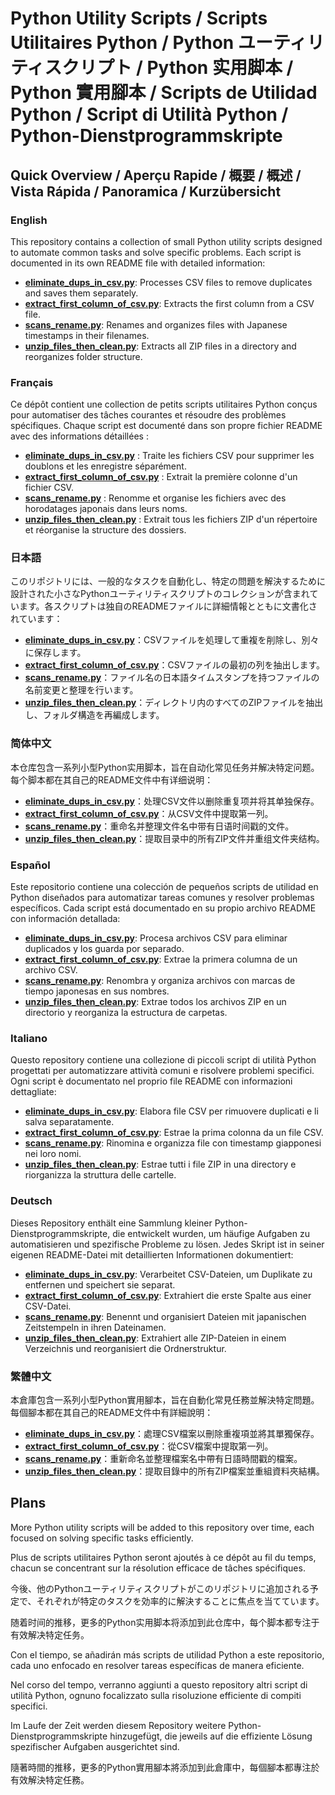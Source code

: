# Python Utility Scripts / Scripts Utilitaires Python / Python ユーティリティスクリプト / Python 实用脚本 / Python 實用腳本 / Scripts de Utilidad Python / Script di Utilità Python / Python-Dienstprogrammskripte

## Quick Overview / Aperçu Rapide / 概要 / 概述 / Vista Rápida / Panoramica / Kurzübersicht

### English

This repository contains a collection of small Python utility scripts designed to automate common tasks and solve
specific problems. Each script is documented in its own README file with detailed information:

- [**eliminate_dups_in_csv.py**](README_eliminate_dups_in_csv.md): Processes CSV files to remove duplicates and saves them separately.
- [**extract_first_column_of_csv.py**](README_extract_first_column_of_csv.md): Extracts the first column from a CSV file.
- [**scans_rename.py**](README_scans_rename.md): Renames and organizes files with Japanese timestamps in their filenames.
- [**unzip_files_then_clean.py**](README_unzip_files_then_clean.md): Extracts all ZIP files in a directory and reorganizes folder structure.

### Français

Ce dépôt contient une collection de petits scripts utilitaires Python conçus pour
automatiser des tâches courantes et résoudre des problèmes spécifiques. Chaque script est documenté dans son propre fichier README avec des informations détaillées :

- [**eliminate_dups_in_csv.py**](README_eliminate_dups_in_csv.md) : Traite les fichiers CSV pour supprimer les doublons et les enregistre séparément.
- [**extract_first_column_of_csv.py**](README_extract_first_column_of_csv.md) : Extrait la première colonne d'un fichier CSV.
- [**scans_rename.py**](README_scans_rename.md) : Renomme et organise les fichiers avec des horodatages japonais dans leurs noms.
- [**unzip_files_then_clean.py**](README_unzip_files_then_clean.md) : Extrait tous les fichiers ZIP d'un répertoire et réorganise la structure des dossiers.

### 日本語

このリポジトリには、一般的なタスクを自動化し、特定の問題を解決するために設計された小さなPythonユーティリティスクリプトのコレクションが含まれています。各スクリプトは独自のREADMEファイルに詳細情報とともに文書化されています：

- [**eliminate_dups_in_csv.py**](README_eliminate_dups_in_csv.md)：CSVファイルを処理して重複を削除し、別々に保存します。
- [**extract_first_column_of_csv.py**](README_extract_first_column_of_csv.md)：CSVファイルの最初の列を抽出します。
- [**scans_rename.py**](README_scans_rename.md)：ファイル名の日本語タイムスタンプを持つファイルの名前変更と整理を行います。
- [**unzip_files_then_clean.py**](README_unzip_files_then_clean.md)：ディレクトリ内のすべてのZIPファイルを抽出し、フォルダ構造を再編成します。

### 简体中文

本仓库包含一系列小型Python实用脚本，旨在自动化常见任务并解决特定问题。每个脚本都在其自己的README文件中有详细说明：

- [**eliminate_dups_in_csv.py**](README_eliminate_dups_in_csv.md)：处理CSV文件以删除重复项并将其单独保存。
- [**extract_first_column_of_csv.py**](README_extract_first_column_of_csv.md)：从CSV文件中提取第一列。
- [**scans_rename.py**](README_scans_rename.md)：重命名并整理文件名中带有日语时间戳的文件。
- [**unzip_files_then_clean.py**](README_unzip_files_then_clean.md)：提取目录中的所有ZIP文件并重组文件夹结构。

### Español

Este repositorio contiene una colección de pequeños scripts de utilidad en Python diseñados para automatizar tareas comunes y resolver problemas específicos. Cada script está documentado en su propio archivo README con información detallada:

- [**eliminate_dups_in_csv.py**](README_eliminate_dups_in_csv.md): Procesa archivos CSV para eliminar duplicados y los guarda por separado.
- [**extract_first_column_of_csv.py**](README_extract_first_column_of_csv.md): Extrae la primera columna de un archivo CSV.
- [**scans_rename.py**](README_scans_rename.md): Renombra y organiza archivos con marcas de tiempo japonesas en sus nombres.
- [**unzip_files_then_clean.py**](README_unzip_files_then_clean.md): Extrae todos los archivos ZIP en un directorio y reorganiza la estructura de carpetas.

### Italiano

Questo repository contiene una collezione di piccoli script di utilità Python progettati per automatizzare attività comuni e risolvere problemi specifici. Ogni script è documentato nel proprio file README con informazioni dettagliate:

- [**eliminate_dups_in_csv.py**](README_eliminate_dups_in_csv.md): Elabora file CSV per rimuovere duplicati e li salva separatamente.
- [**extract_first_column_of_csv.py**](README_extract_first_column_of_csv.md): Estrae la prima colonna da un file CSV.
- [**scans_rename.py**](README_scans_rename.md): Rinomina e organizza file con timestamp giapponesi nei loro nomi.
- [**unzip_files_then_clean.py**](README_unzip_files_then_clean.md): Estrae tutti i file ZIP in una directory e riorganizza la struttura delle cartelle.

### Deutsch

Dieses Repository enthält eine Sammlung kleiner Python-Dienstprogrammskripte, die entwickelt wurden, um häufige Aufgaben zu automatisieren und spezifische Probleme zu lösen. Jedes Skript ist in seiner eigenen README-Datei mit detaillierten Informationen dokumentiert:

- [**eliminate_dups_in_csv.py**](README_eliminate_dups_in_csv.md): Verarbeitet CSV-Dateien, um Duplikate zu entfernen und speichert sie separat.
- [**extract_first_column_of_csv.py**](README_extract_first_column_of_csv.md): Extrahiert die erste Spalte aus einer CSV-Datei.
- [**scans_rename.py**](README_scans_rename.md): Benennt und organisiert Dateien mit japanischen Zeitstempeln in ihren Dateinamen.
- [**unzip_files_then_clean.py**](README_unzip_files_then_clean.md): Extrahiert alle ZIP-Dateien in einem Verzeichnis und reorganisiert die Ordnerstruktur.

### 繁體中文

本倉庫包含一系列小型Python實用腳本，旨在自動化常見任務並解決特定問題。每個腳本都在其自己的README文件中有詳細說明：

- [**eliminate_dups_in_csv.py**](README_eliminate_dups_in_csv.md)：處理CSV檔案以刪除重複項並將其單獨保存。
- [**extract_first_column_of_csv.py**](README_extract_first_column_of_csv.md)：從CSV檔案中提取第一列。
- [**scans_rename.py**](README_scans_rename.md)：重新命名並整理檔案名中帶有日語時間戳的檔案。
- [**unzip_files_then_clean.py**](README_unzip_files_then_clean.md)：提取目錄中的所有ZIP檔案並重組資料夾結構。

## Plans

More Python utility scripts will be added to this repository over time, each focused on solving specific tasks efficiently.

Plus de scripts utilitaires Python seront ajoutés à ce dépôt au fil du temps, chacun se concentrant sur la résolution efficace de tâches spécifiques.

今後、他のPythonユーティリティスクリプトがこのリポジトリに追加される予定で、それぞれが特定のタスクを効率的に解決することに焦点を当てています。

随着时间的推移，更多的Python实用脚本将添加到此仓库中，每个脚本都专注于有效解决特定任务。

Con el tiempo, se añadirán más scripts de utilidad Python a este repositorio, cada uno enfocado en resolver tareas específicas de manera eficiente.

Nel corso del tempo, verranno aggiunti a questo repository altri script di utilità Python, ognuno focalizzato sulla risoluzione efficiente di compiti specifici.

Im Laufe der Zeit werden diesem Repository weitere Python-Dienstprogrammskripte hinzugefügt, die jeweils auf die effiziente Lösung spezifischer Aufgaben ausgerichtet sind.

隨著時間的推移，更多的Python實用腳本將添加到此倉庫中，每個腳本都專注於有效解決特定任務。